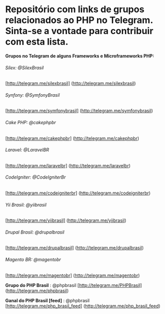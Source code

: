 # Repositório com links de grupos relacionados ao PHP  no Telegram. Sinta-se a vontade para contribuir com esta lista.


 **Grupos no Telegram de alguns Frameworks e Microframeworks PHP:** 

###### Sílex: @SilexBrasil
[http://telegram.me/silexbrasil]
(http://telegram.me/silexbrasil)


###### Synfony: @SymfonyBrasil
[http://telegram.me/symfonybrasil]
(http://telegram.me/symfonybrasil)


###### Cake PHP: @cakephpbr
[http://telegram.me/cakephpbr]
(http://telegram.me/cakephpbr)


###### Laravel: @LaravelBR
[http://telegram.me/laravelbr]
(http://telegram.me/laravelbr)


###### CodeIgniter: @CodeIgniterBr
[http://telegram.me/codeigniterbr]
(http://telegram.me/codeigniterbr)



###### Yii Brasil: @yiibrasil
[http://telegram.me/yiibrasil]
(http://telegram.me/yiibrasil)



###### Drupal Brasil: @drupalbrasil
[http://telegram.me/drupalbrasil]
(http://telegram.me/drupalbrasil)


###### Magento BR: @magentobr
[http://telegram.me/magentobr]
(http://telegram.me/magentobr)


 **Grupo do PHP Brasil** : @phpbrasil 
 [http://telegram.me/PHPBrasil]
 (http://telegram.me/phpbrasil) 
 
 **Ganal do PHP Brasil [feed]** : @phpbrasil 
 [http://telegram.me/php_brasil_feed]
 (http://telegram.me/php_brasil_feed)

